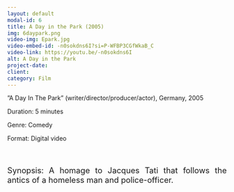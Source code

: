 ```yaml
---
layout: default
modal-id: 6
title: A Day in the Park (2005)
img: 6daypark.png
video-img: Epark.jpg
video-embed-id: -n0sokdns6I?si=P-WFBP3CGfWkaB_C
video-link: https://youtu.be/-n0sokdns6I
alt: A Day in the Park
project-date: 
client:
category: Film
---
```


”A Day In The Park” (writer/director/producer/actor), Germany, 2005

Duration: 5 minutes

Genre: Comedy

Format: Digital video
<div style="height:40px;"></div>
<div style="text-align: justify; font-size: 1.3em;">
Synopsis: A homage to Jacques Tati that follows the antics of a homeless man and police-officer.
</div>
